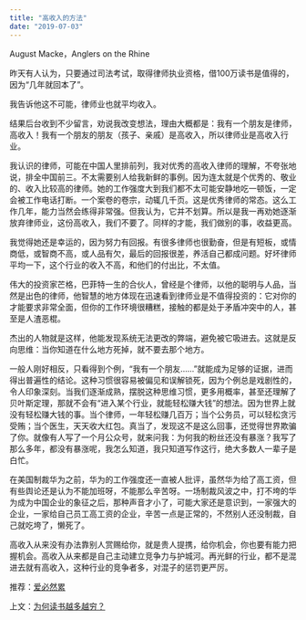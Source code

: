 ```yaml
---
title: "高收入的方法"
date: "2019-07-03"
---
```


August Macke，Anglers on the Rhine

  

昨天有人认为，只要通过司法考试，取得律师执业资格，借100万读书是值得的，因为“几年就回本了”。

我告诉他这不可能，律师业也就平均收入。

结果后台收到不少留言，劝说我改变想法，理由大概都是：我有一个朋友是律师，高收入！我有一个朋友的朋友（孩子、亲戚）是高收入，所以律师业是高收入行业。

我认识的律师，可能在中国人里排前列，我对优秀的高收入律师的理解，不夸张地说，排全中国前三。不太需要别人给我新鲜的事例。因为连太就是个优秀的、敬业的、收入比较高的律师。她的工作强度大到我们都不太可能安静地吃一顿饭，一定会被工作电话打断。一个案卷的卷宗，动辄几千页。这是优秀律师的常态。这么工作几年，能力当然会练得非常强。但我认为，它并不划算。所以是我一再劝她逐渐放弃律师业，这份高收入，我们不要了。同样的才能，我们做别的事，收益更高。

我觉得她还是幸运的，因为努力有回报。有很多律师也很勤奋，但是有短板，或情商低，或智商不高，或人品有欠，最后的回报很差，养活自己都成问题。好坏律师平均一下，这个行业的收入不高，和他们的付出比，不太值。

伟大的投资家芒格，巴菲特一生的合伙人，曾经是个律师，以他的聪明与人品，当然是出色的律师，他智慧的地方体现在迅速看到律师业是不值得投资的：它对你的才能要求非常全面，但你的工作环境很糟糕，接触的都是处于矛盾冲突中的人，甚至是人渣恶棍。

杰出的人物就是这样，他能发现系统无法更改的弊端，避免被它吸进去。这就是反向思维：当你知道在什么地方死掉，就不要去那个地方。

一般人刚好相反，只看得到个例，“我有一个朋友……”就能成为足够的证据，进而得出普遍性的结论。这种习惯很容易被偏见和误解锁死，因为个例总是戏剧性的，令人印象深刻。当我们逐渐成熟，摆脱这种思维习惯，更多用概率，甚至还理解了贝叶斯定理，那就不会有“进入某个行业，就能轻松赚大钱”的想法。因为世界上就没有轻松赚大钱的事。当个律师，一年轻松赚几百万；当个公务员，可以轻松贪污受贿；当个医生，天天收大红包。真当了，发现这不是这么回事，还觉得世界欺骗了你。就像有人写了一个月公众号，就来问我：为何我的粉丝还没有暴涨？我写了那么多年，都没有暴涨呢，我怎么知道，我只知道写作这行，绝大多数人一辈子是白忙。

在美国制裁华为之前，华为的工作强度还一直被人批评，虽然华为给了高工资，但有些舆论还是认为不能加班呀，不能那么辛苦呀。一场制裁风波之中，打不垮的华为成为中国企业的象征之后，那种声音才小了，可能大家还是意识到，一家强大的企业，一家给自己员工高工资的企业，辛苦一点是正常的，不然别人还没制裁，自己就吃垮了，懒死了。

高收入从来没有办法靠别人赏赐给你，就是贵人提携，给你机会，你也要有能力把握机会。高收入从来都是自己主动建立竞争力与护城河。再光鲜的行业，都不是混进去就有高收入，这种行业的竞争者多，对混子的惩罚更严厉。

  

推荐：[爱必然累](http://mp.weixin.qq.com/s?__biz=MjM5NDU0Mjk2MQ==&mid=2651623361&idx=1&sn=1955824a15d4e4b2f19d4eb025bb1a35&chksm=bd7e0bdf8a0982c9315a85f8fc285815ccfadcdd51858f90d70685e1dce1308a56ff685996d7&scene=21#wechat_redirect)  

上文：[为何读书越多越穷？](http://mp.weixin.qq.com/s?__biz=MjM5NDU0Mjk2MQ==&mid=2651634046&idx=1&sn=054407f46e388125899dc4456cb9951b&chksm=bd7e3d608a09b4761e8cd475780590d82796b1479324c063ca86eeb8f7778cd427083347627e&scene=21#wechat_redirect)
